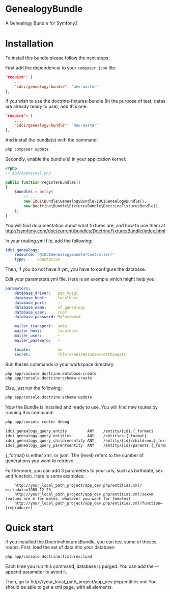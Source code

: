 GenealogyBundle
===============

A Genealogy Bundle for Symfony2

Installation
============

To install this bundle please follow the next steps:

First add the dependencie to your `composer.json` file:

```json
"require": {
    ...
    "idci/genealogy-bundle": "dev-master"
},
```

If you wish to use the doctrine-fixtures-bundle (In the purpose of test, datas are already ready to use), add this one:

```json
"require": {
    ...
    "idci/genealogy-bundle": "dev-master"
},
```

And install the bundle(s) with the command:

```sh
php composer update
```

Secondly, enable the bundle(s) in your application kernel:

```php
<?php
// app/AppKernel.php

public function registerBundles()
{
    $bundles = array(
        // ...
        new IDCI\Bundle\GenealogyBundle\IDCIGenealogyBundle(),
        new Doctrine\Bundle\FixturesBundle\DoctrineFixturesBundle(),
    );
}
```

You will find documentation about what fixtures are, and how to use them at http://symfony.com/doc/current/bundles/DoctrineFixturesBundle/index.html

In your routing.yml file, add the following:

```yml
idci_genealogy:
    resource: "@IDCIGenealogyBundle/Controller/"
    type:     annotation
```
Then, if you do not have it yet, you have to configure the database.

Edit your parameters.yml file. Here is an exemple which might help you:

```yml
parameters:
    database_driver:   pdo_mysql
    database_host:     localhost
    database_port:     ~
    database_name:     sf_genealogy
    database_user:     root
    database_password: MyPassword

    mailer_transport:  smtp
    mailer_host:       localhost
    mailer_user:       ~
    mailer_password:   ~

    locale:            en
    secret:            ThisTokenIsNotSoSecretChangeIt
```

Run theses commands in your workspace directory:

```sh
php app/console doctrine:database:create
php app/console doctrine:schema:create
```

Else, just run the following:

```sh
php app/console doctrine:schema:update
```

Now the Bundle is installed and ready to use. You will find new routes by running this command:

```sh
php app/console router debug

idci_genealogy_query_entity         ANY    /entity/{id}.{_format}
idci_genealogy_query_entities       ANY    /entities.{_format}
idci_genealogy_query_childrenentity ANY    /entity/{id}/children.{_format}/{level}
idci_genealogy_query_parentsentity  ANY    /entity/{id}/parents.{_format}/{level}
```    

{_format} is either xml, or json. The {level} refers to the number of generations you want to retrieve.
    
Furthermore, you can add 3 parameters to your urls, such as birthdate, sex and function. Here is some examples:
    
        http://your_local_path_project/app_dev.php/entities.xml?birthdate=1989-12-23
        http://your_local_path_project/app_dev.php/entities.xml?sex=m  (values are m for males, whatever you want for females)
        http://your_local_path_project/app_dev.php/entities.xml?function=[reproducer]

Quick start
===========

If you installed the DoctrineFixturesBundle, you can test some of theses routes.
First, load the set of data into your database:

```sh
php app/console doctrine:fixtures:load
```

Each time you run this command, database is purged. You can add the --append parameter to avoid it.

Then, go to http://your_local_path_project/app_dev.php/entities.xml
You should be able to get a xml page, with all elements.
